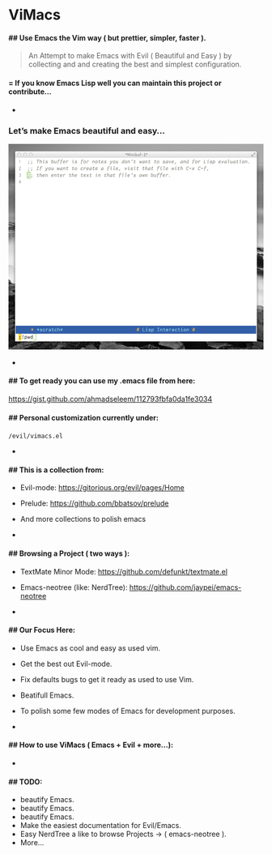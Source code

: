ViMacs
======

#### ## Use Emacs the Vim way ( but prettier, simpler, faster ).

> An Attempt to make Emacs with Evil ( Beautiful and Easy ) by collecting and and creating the best and simplest configuration.


#### = If you know Emacs Lisp well you can maintain this project or contribute…

-

### Let’s make Emacs beautiful and easy…


![IMAGE](https://raw.githubusercontent.com/ahmadseleem/ViMacs/master/ViMacs.png)


-

#### ## To get ready you can use my .emacs file from here:
https://gist.github.com/ahmadseleem/112793fbfa0da1fe3034


#### ## Personal customization currently under:
`/evil/vimacs.el`

-

#### ## This is a collection from:
- Evil-mode: https://gitorious.org/evil/pages/Home
- Prelude: https://github.com/bbatsov/prelude
- And more collections to polish emacs

-

#### ## Browsing a Project ( two ways ):
- TextMate Minor Mode: https://github.com/defunkt/textmate.el
- Emacs-neotree (like: NerdTree): https://github.com/jaypei/emacs-neotree

-

#### ## Our Focus Here:
- Use Emacs as cool and easy as used vim.
- Get the best out Evil-mode.
- Fix defaults bugs to get it ready as used to use Vim.
- Beatifull Emacs.
- To polish some few modes of Emacs for development purposes.

-

#### ## How to use ViMacs ( Emacs + Evil + more...):

-

#### ## TODO:
- beautify Emacs.
- beautify Emacs.
- beautify Emacs.
- Make the easiest documentation for Evil/Emacs.
- Easy NerdTree a like to browse Projects -> ( emacs-neotree ).
- More…

